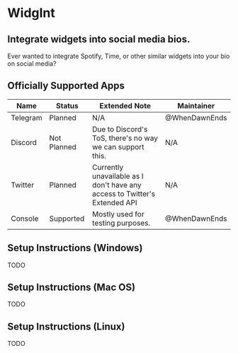 # WidgInt
## Integrate widgets into social media bios.

Ever wanted to integrate Spotify, Time, or other similar widgets into your bio on social media?

## Officially Supported Apps
| **Name** | **Status**  | **Extended Note**                                                          | **Maintainer** |
|----------|-------------|----------------------------------------------------------------------------|----------------|
| Telegram | Planned     | N/A                                                                        | @WhenDawnEnds  |
| Discord  | Not Planned | Due to Discord's ToS, there's no way we can support this.                  | N/A            |
| Twitter  | Planned     | Currently unavailable as I don't have any access to Twitter's Extended API | N/A            |
| Console  | Supported   | Mostly used for testing purposes.                                          | @WhenDawnEnds  |

## Setup Instructions (Windows)
TODO

## Setup Instructions (Mac OS)
TODO

## Setup Instructions (Linux)
TODO